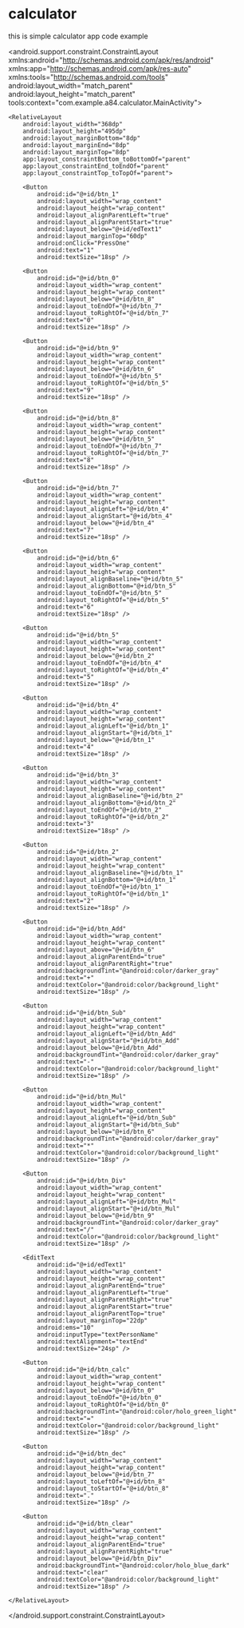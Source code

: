# calculator
this is simple calculator app code example
<?xml version="1.0" encoding="utf-8"?>
<android.support.constraint.ConstraintLayout xmlns:android="http://schemas.android.com/apk/res/android"
    xmlns:app="http://schemas.android.com/apk/res-auto"
    xmlns:tools="http://schemas.android.com/tools"
    android:layout_width="match_parent"
    android:layout_height="match_parent"
    tools:context="com.example.a84.calculator.MainActivity">

    <RelativeLayout
        android:layout_width="368dp"
        android:layout_height="495dp"
        android:layout_marginBottom="8dp"
        android:layout_marginEnd="8dp"
        android:layout_marginTop="8dp"
        app:layout_constraintBottom_toBottomOf="parent"
        app:layout_constraintEnd_toEndOf="parent"
        app:layout_constraintTop_toTopOf="parent">

        <Button
            android:id="@+id/btn_1"
            android:layout_width="wrap_content"
            android:layout_height="wrap_content"
            android:layout_alignParentLeft="true"
            android:layout_alignParentStart="true"
            android:layout_below="@+id/edText1"
            android:layout_marginTop="60dp"
            android:onClick="PressOne"
            android:text="1"
            android:textSize="18sp" />

        <Button
            android:id="@+id/btn_0"
            android:layout_width="wrap_content"
            android:layout_height="wrap_content"
            android:layout_below="@+id/btn_8"
            android:layout_toEndOf="@+id/btn_7"
            android:layout_toRightOf="@+id/btn_7"
            android:text="0"
            android:textSize="18sp" />

        <Button
            android:id="@+id/btn_9"
            android:layout_width="wrap_content"
            android:layout_height="wrap_content"
            android:layout_below="@+id/btn_6"
            android:layout_toEndOf="@+id/btn_5"
            android:layout_toRightOf="@+id/btn_5"
            android:text="9"
            android:textSize="18sp" />

        <Button
            android:id="@+id/btn_8"
            android:layout_width="wrap_content"
            android:layout_height="wrap_content"
            android:layout_below="@+id/btn_5"
            android:layout_toEndOf="@+id/btn_7"
            android:layout_toRightOf="@+id/btn_7"
            android:text="8"
            android:textSize="18sp" />

        <Button
            android:id="@+id/btn_7"
            android:layout_width="wrap_content"
            android:layout_height="wrap_content"
            android:layout_alignLeft="@+id/btn_4"
            android:layout_alignStart="@+id/btn_4"
            android:layout_below="@+id/btn_4"
            android:text="7"
            android:textSize="18sp" />

        <Button
            android:id="@+id/btn_6"
            android:layout_width="wrap_content"
            android:layout_height="wrap_content"
            android:layout_alignBaseline="@+id/btn_5"
            android:layout_alignBottom="@+id/btn_5"
            android:layout_toEndOf="@+id/btn_5"
            android:layout_toRightOf="@+id/btn_5"
            android:text="6"
            android:textSize="18sp" />

        <Button
            android:id="@+id/btn_5"
            android:layout_width="wrap_content"
            android:layout_height="wrap_content"
            android:layout_below="@+id/btn_2"
            android:layout_toEndOf="@+id/btn_4"
            android:layout_toRightOf="@+id/btn_4"
            android:text="5"
            android:textSize="18sp" />

        <Button
            android:id="@+id/btn_4"
            android:layout_width="wrap_content"
            android:layout_height="wrap_content"
            android:layout_alignLeft="@+id/btn_1"
            android:layout_alignStart="@+id/btn_1"
            android:layout_below="@+id/btn_1"
            android:text="4"
            android:textSize="18sp" />

        <Button
            android:id="@+id/btn_3"
            android:layout_width="wrap_content"
            android:layout_height="wrap_content"
            android:layout_alignBaseline="@+id/btn_2"
            android:layout_alignBottom="@+id/btn_2"
            android:layout_toEndOf="@+id/btn_2"
            android:layout_toRightOf="@+id/btn_2"
            android:text="3"
            android:textSize="18sp" />

        <Button
            android:id="@+id/btn_2"
            android:layout_width="wrap_content"
            android:layout_height="wrap_content"
            android:layout_alignBaseline="@+id/btn_1"
            android:layout_alignBottom="@+id/btn_1"
            android:layout_toEndOf="@+id/btn_1"
            android:layout_toRightOf="@+id/btn_1"
            android:text="2"
            android:textSize="18sp" />

        <Button
            android:id="@+id/btn_Add"
            android:layout_width="wrap_content"
            android:layout_height="wrap_content"
            android:layout_above="@+id/btn_6"
            android:layout_alignParentEnd="true"
            android:layout_alignParentRight="true"
            android:backgroundTint="@android:color/darker_gray"
            android:text="+"
            android:textColor="@android:color/background_light"
            android:textSize="18sp" />

        <Button
            android:id="@+id/btn_Sub"
            android:layout_width="wrap_content"
            android:layout_height="wrap_content"
            android:layout_alignLeft="@+id/btn_Add"
            android:layout_alignStart="@+id/btn_Add"
            android:layout_below="@+id/btn_Add"
            android:backgroundTint="@android:color/darker_gray"
            android:text="-"
            android:textColor="@android:color/background_light"
            android:textSize="18sp" />

        <Button
            android:id="@+id/btn_Mul"
            android:layout_width="wrap_content"
            android:layout_height="wrap_content"
            android:layout_alignLeft="@+id/btn_Sub"
            android:layout_alignStart="@+id/btn_Sub"
            android:layout_below="@+id/btn_6"
            android:backgroundTint="@android:color/darker_gray"
            android:text="*"
            android:textColor="@android:color/background_light"
            android:textSize="18sp" />

        <Button
            android:id="@+id/btn_Div"
            android:layout_width="wrap_content"
            android:layout_height="wrap_content"
            android:layout_alignLeft="@+id/btn_Mul"
            android:layout_alignStart="@+id/btn_Mul"
            android:layout_below="@+id/btn_9"
            android:backgroundTint="@android:color/darker_gray"
            android:text="/"
            android:textColor="@android:color/background_light"
            android:textSize="18sp" />

        <EditText
            android:id="@+id/edText1"
            android:layout_width="wrap_content"
            android:layout_height="wrap_content"
            android:layout_alignParentEnd="true"
            android:layout_alignParentLeft="true"
            android:layout_alignParentRight="true"
            android:layout_alignParentStart="true"
            android:layout_alignParentTop="true"
            android:layout_marginTop="22dp"
            android:ems="10"
            android:inputType="textPersonName"
            android:textAlignment="textEnd"
            android:textSize="24sp" />

        <Button
            android:id="@+id/btn_calc"
            android:layout_width="wrap_content"
            android:layout_height="wrap_content"
            android:layout_below="@+id/btn_0"
            android:layout_toEndOf="@+id/btn_0"
            android:layout_toRightOf="@+id/btn_0"
            android:backgroundTint="@android:color/holo_green_light"
            android:text="="
            android:textColor="@android:color/background_light"
            android:textSize="18sp" />

        <Button
            android:id="@+id/btn_dec"
            android:layout_width="wrap_content"
            android:layout_height="wrap_content"
            android:layout_below="@+id/btn_7"
            android:layout_toLeftOf="@+id/btn_8"
            android:layout_toStartOf="@+id/btn_8"
            android:text="."
            android:textSize="18sp" />

        <Button
            android:id="@+id/btn_clear"
            android:layout_width="wrap_content"
            android:layout_height="wrap_content"
            android:layout_alignParentEnd="true"
            android:layout_alignParentRight="true"
            android:layout_below="@+id/btn_Div"
            android:backgroundTint="@android:color/holo_blue_dark"
            android:text="clear"
            android:textColor="@android:color/background_light"
            android:textSize="18sp" />

    </RelativeLayout>
</android.support.constraint.ConstraintLayout>
